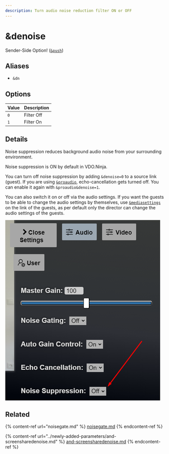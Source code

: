 ```yaml
---
description: Turn audio noise reduction filter ON or OFF
---
```


# \&denoise

Sender-Side Option! ([`&push`](push.md))

## Aliases

* `&dn`

## Options

| Value | Description |
| ----- | ----------- |
| `0`   | Filter Off  |
| `1`   | Filter On   |

## Details

Noise suppression reduces background audio noise from your surrounding environment.

Noise suppression is ON by default in VDO.Ninja.

You can turn off noise suppression by adding `&denoise=0` to a source link (guest). If you are using [`&proaudio`](../advanced-settings/audio-parameters/and-proaudio.md), echo-cancellation gets turned off. You can enable it again with `&proaudio&denoise=1`.

You can also switch it on or off via the audio settings. If you want the guests to be able to change the audio settings by themselves, use [`&mediasettings`](../newly-added-parameters/and-mediasettings.md) on the link of the guests, as per default only the director can change the audio settings of the guests.

![](<../.gitbook/assets/image (91).png>)

## Related

{% content-ref url="noisegate.md" %}
[noisegate.md](noisegate.md)
{% endcontent-ref %}

{% content-ref url="../newly-added-parameters/and-screensharedenoise.md" %}
[and-screensharedenoise.md](../newly-added-parameters/and-screensharedenoise.md)
{% endcontent-ref %}
